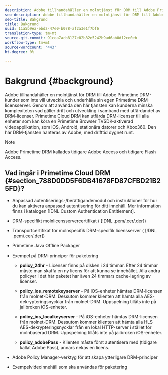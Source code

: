 ```yaml
---
description: Adobe tillhandahåller en molntjänst för DRM till Adobe Primetime DRM-kunder som inte vill utveckla och underhålla sin egen Primetime DRM-licensserver. Genom att använda den här tjänsten kan kunderna minska komplexiteten vad gäller drift och utveckling i samband med utfärdandet av DRM-licenser. Primetime Cloud DRM kan utfärda DRM-licenser till alla enheter som kan köra en Primetime Browser TVSDK-aktiverad videoapplikation, som iOS, Android, stationära datorer och Xbox360. Den här DRM-tjänsten hanteras av Adobe, med drifttid dygnet runt.
seo-description: Adobe tillhandahåller en molntjänst för DRM till Adobe Primetime DRM-kunder som inte vill utveckla och underhålla sin egen Primetime DRM-licensserver. Genom att använda den här tjänsten kan kunderna minska komplexiteten vad gäller drift och utveckling i samband med utfärdandet av DRM-licenser. Primetime Cloud DRM kan utfärda DRM-licenser till alla enheter som kan köra en Primetime Browser TVSDK-aktiverad videoapplikation, som iOS, Android, stationära datorer och Xbox360. Den här DRM-tjänsten hanteras av Adobe, med drifttid dygnet runt.
seo-title: Bakgrund
title: Bakgrund
uuid: 11a5b9ea-ebd2-47e0-b078-af2a3e1f7bf6
translation-type: tm+mt
source-git-commit: 91cea7acb8127e02b82e5242b9ad6ab0d12ce0eb
workflow-type: tm+mt
source-wordcount: '443'
ht-degree: 0%

---
```



# Bakgrund {#background}

Adobe tillhandahåller en molntjänst för DRM till Adobe Primetime DRM-kunder som inte vill utveckla och underhålla sin egen Primetime DRM-licensserver. Genom att använda den här tjänsten kan kunderna minska komplexiteten vad gäller drift och utveckling i samband med utfärdandet av DRM-licenser. Primetime Cloud DRM kan utfärda DRM-licenser till alla enheter som kan köra en Primetime Browser TVSDK-aktiverad videoapplikation, som iOS, Android, stationära datorer och Xbox360. Den här DRM-tjänsten hanteras av Adobe, med drifttid dygnet runt.

>[!NOTE]
>
>Adobe Primetime DRM kallades tidigare Adobe Access och tidigare Flash Access.

## Vad ingår i Primetime Cloud DRM {#section_788D0DD5F6DB41678FD87CFBD21B25FD}?

* Anpassad autentiserings-/berättigandemodul och instruktioner för hur du kan aktivera anpassad autentisering för ditt innehåll. Mer information finns i katalogen [!DNL Custom Authentication Entitlement].
* DRM-specifikt molnlicensservercertifikat ( [!DNL .pem/.cer/.der])

* Transportcertifikat för molnspecifik DRM-specifik licensserver ( [!DNL .pem/.cer/.der])

* Primetime Java Offline Packager
* Exempel på DRM-principer för paketering

   * **policy_24hr**  - Licenser finns på disken i 24 timmar. Efter 24 timmar måste man skaffa en ny licens för att kunna se innehållet. Alla andra policyer i det här paketet har även 24 timmars cache-lagring av licenser.
   * **policy_ios_remotekeyserver** - På iOS-enheter hämtas DRM-licensen från molnet-DRM. Dessutom kommer klienten att hämta alla AES-dekrypteringsnycklar från molnet-DRM. Uppspelning tillåts inte på jailbroken iOS-enheter.

   * **policy_ios_localkeyserver** - På iOS-enheter hämtas DRM-licensen från molnet-DRM. Dessutom kommer klienten att hämta alla HLS AES-dekrypteringsnycklar från en lokal HTTP-server i stället för molnbaserad DRM. Uppspelning tillåts inte på jailbroken iOS-enheter.

   * **policy_adobePass** - Klienten måste först autentisera med (tidigare kallat Adobe Pass), annars nekas en licens.

* Adobe Policy Manager-verktyg för att skapa ytterligare DRM-principer
* Exempelvideoinnehåll som ska användas för paketering

